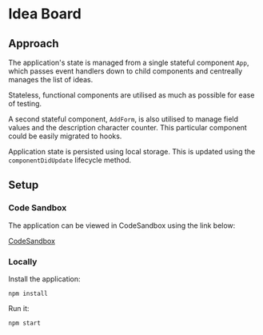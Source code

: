 # Idea Board

## Approach

The application's state is managed from a single stateful component `App`, which passes event handlers down to child components and centreally manages the list of ideas.

Stateless, functional components are utilised as much as possible for ease of testing.

A second stateful component, `AddForm`, is also utilised to manage field values and the description character counter. This particular component could be easily migrated to hooks.

Application state is persisted using local storage. This is updated using the `componentDidUpdate` lifecycle method.

## Setup

### Code Sandbox 

The application can be viewed in CodeSandbox using the link below:

[CodeSandbox](https://codesandbox.io/s/github/jbadavis/ideas)

### Locally

Install the application:

```
npm install
```

Run it:

```
npm start
```
